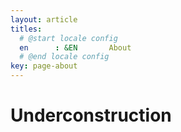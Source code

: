 ```yaml
---
layout: article
titles:
  # @start locale config
  en      : &EN       About
  # @end locale config
key: page-about
---
```


# Underconstruction